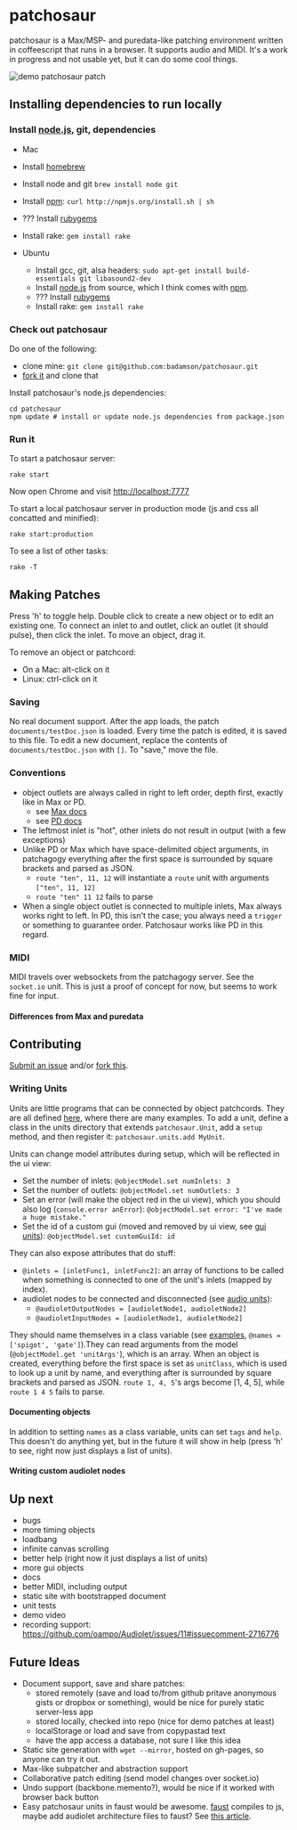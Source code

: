 # patchosaur

patchosaur is a Max/MSP- and puredata-like patching environment written in coffeescript that runs in a browser. It supports audio and MIDI. It's a work in progress and not usable yet, but it can do some cool things.

![demo patchosaur patch](https://github.com/badamson/patchosaur/raw/master/public/img/demo-patch.png)

## Installing dependencies to run locally

### Install [node.js](http://nodejs.org/), git, dependencies

*  Mac
  * Install [homebrew](http://mxcl.github.com/homebrew/)
  * Install node and git `brew install node git`
  * Install [npm](http://npmjs.org/): `curl http://npmjs.org/install.sh | sh`
  * ??? Install [rubygems](http://rubygems.org/)
  * Install rake: `gem install rake`

* Ubuntu
  * Install gcc, git, alsa headers: `sudo apt-get install build-essentials git libasound2-dev`
  * Install [node.js](http://nodejs.org/) from source, which I think comes with [npm](http://npmjs.org/).
  * ??? Install [rubygems](http://rubygems.org/)
  * Install rake: `gem install rake`

### Check out patchosaur

Do one of the following:

  * clone mine: `git clone git@github.com:badamson/patchosaur.git`
  * [fork it](https://github.com/badamson/patchosaur/fork) and clone that

Install patchosaur's node.js dependencies:

```
cd patchosaur
npm update # install or update node.js dependencies from package.json
```

### Run it

To start a patchosaur server:

```
rake start
```

Now open Chrome and visit [http://localhost:7777](http://localhost:7777)

To start a local patchosaur server in production mode (js and css all concatted and minified):

```
rake start:production
```

To see a list of other tasks:

```
rake -T
```

## Making Patches

Press 'h' to toggle help. Double click to create a new object or to edit an existing one. To connect an inlet to and outlet, click an outlet (it should pulse), then click the inlet. To move an object, drag it.

To remove an object or patchcord:

* On a Mac: alt-click on it
* Linux: ctrl-click on it

### Saving

No real document support. After the app loads, the patch `documents/testDoc.json` is loaded. Every time the patch is edited, it is saved to this file. To edit a new document, replace the contents of `documents/testDoc.json` with `[]`. To "save," move the file.

### Conventions

* object outlets are always called in right to left order, depth first, exactly like in Max or PD.
  * see [Max docs](http://cycling74.com/docs/max5/tutorials/max-tut/basicchapter05.html)
  * see [PD docs](http://crca.ucsd.edu/~msp/Pd_documentation/x2.htm)
* The leftmost inlet is "hot", other inlets do not result in output (with a few exceptions)
* Unlike PD or Max which have space-delimited object arguments, in patchagogy everything after the first space is surrounded by square brackets and parsed as JSON.
  * `route "ten", 11, 12` will instantiate a `route` unit with arguments `["ten", 11, 12]`
  * `route "ten" 11 12` fails to parse
* When a single object outlet is connected to multiple inlets, Max always works right to left. In PD, this isn't the case; you always need a `trigger` or something to guarantee order. Patchosaur works like PD in this regard.

### MIDI

MIDI travels over websockets from the patchagogy server. See the `socket.io` unit. This is just a proof of concept for now, but seems to work fine for input.

#### Differences from Max and puredata


## Contributing

[Submit an issue](https://github.com/badamson/patchosaur/issues) and/or [fork this](https://github.com/badamson/patchosaur/fork).

### Writing Units

Units are little programs that can be connected by object patchcords. They are all defined [here](https://github.com/badamson/patchosaur/tree/master/assets/js/units), where there are many examples. To add a unit, define a class in the units directory that extends `patchosaur.Unit`, add a `setup` method, and then register it: `patchosaur.units.add MyUnit`.

Units can change model attributes during setup, which will be reflected in the ui view:

* Set the number of inlets: `@objectModel.set numInlets: 3`
* Set the number of outlets: `@objectModel.set numOutlets: 3`
* Set an error (will make the object red in the ui view), which you should also log (`console.error anError`): `@objectModel.set error: "I've made a huge mistake."`
* Set the id of a custom gui (moved and removed by ui view, see [gui units](https://github.com/badamson/patchosaur/tree/master/assets/js/units/gui)): `@objectModel.set customGuiId: id`

They can also expose attributes that do stuff:

* `@inlets = [inletFunc1, inletFunc2]`: an array of functions to be called when something is connected to one of the unit's inlets (mapped by index).
* audiolet nodes to be connected and disconnected (see [audio units](https://github.com/badamson/patchosaur/tree/master/assets/js/units/audio)):
  * `@audioletOutputNodes = [audioletNode1, audioletNode2]`
  * `@audioletInputNodes = [audioletNode1, audioletNode2]`

They should name themselves in a class variable (see [examples](https://github.com/badamson/patchosaur/blob/master/assets/js/units), `@names = ['spigot', 'gate']`).They can read arguments from the model (`@objectModel.get 'unitArgs'`), which is an array. When an object is created, everything before the first space is set as `unitClass`, which is used to look up a unit by name, and everything after is surrounded by square brackets and parsed as JSON. `route 1, 4, 5`'s args become [1, 4, 5], while `route 1 4 5` fails to parse.

#### Documenting objects

In addition to setting `names` as a class variable, units can set `tags` and `help`. This doesn't do anything yet, but in the future it will show in help (press 'h' to see, right now just displays a list of units).

#### Writing custom audiolet nodes

## Up next

* bugs
* more timing objects
* loadbang
* infinite canvas scrolling
* better help (right now it just displays a list of units)
* more gui objects
* docs
* better MIDI, including output
* static site with bootstrapped document
* unit tests
* demo video
* recording support: https://github.com/oampo/Audiolet/issues/11#issuecomment-2716776

## Future Ideas

* Document support, save and share patches:
  * stored remotely (save and load to/from github pritave anonymous gists or dropbox or something), would be nice for purely static server-less app
  * stored locally, checked into repo (nice for demo patches at least)
  * localStorage or load and save from copypastad text
  * have the app access a database, not sure I like this idea
* Static site generation with `wget --mirror`, hosted on gh-pages, so anyone can try it out.
* Max-like subpatcher and abstraction support
* Collaborative patch editing (send model changes over socket.io)
* Undo support (backbone.memento?), would be nice if it worked with browser back button
* Easy patchosaur units in faust would be awesome. [faust](http://faust.grame.fr/) compiles to js, maybe add audiolet architecture files to faust? See [this article](http://faust.grame.fr/index.php/7-news/73-faust-web-art).

